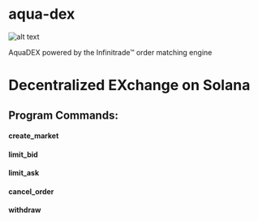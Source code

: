 # aqua-dex

![alt text](https://atellix.network/images/atellix/aqua_dex_logo.png)

AquaDEX powered by the Infinitrade™ order matching engine

# Decentralized EXchange on Solana

## Program Commands:

#### create_market

#### limit_bid

#### limit_ask

#### cancel_order

#### withdraw
